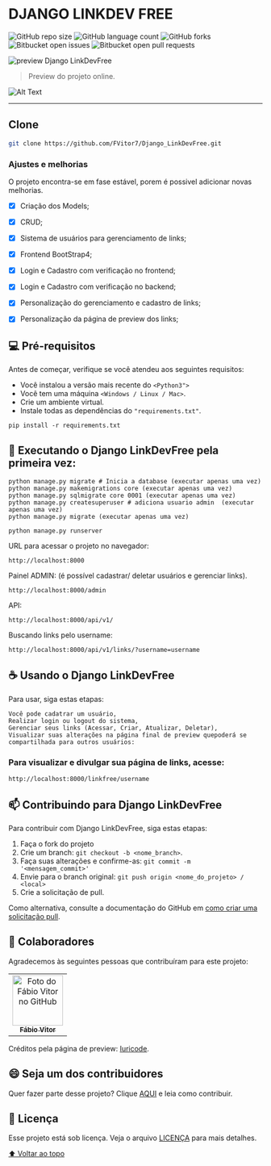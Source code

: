 # DJANGO LINKDEV FREE

![GitHub repo size](https://img.shields.io/github/repo-size/fvitor7/Django_LinkDevFree?style=for-the-badge)
![GitHub language count](https://img.shields.io/github/languages/count/FVitor7/Django_LinkDevFree?style=for-the-badge)
![GitHub forks](https://img.shields.io/github/forks/FVitor7/Django_LinkDevFree?style=for-the-badge)
![Bitbucket open issues](https://img.shields.io/bitbucket/issues/FVitor7/Django_LinkDevFree?style=for-the-badge)
![Bitbucket open pull requests](https://img.shields.io/bitbucket/pr-raw/FVitor7/Django_LinkDevFree?style=for-the-badge)

<img src="https://raw.githubusercontent.com/FVitor7/Django_LinkDevFree/master/capa.png" alt="preview Django LinkDevFree">

> Preview do projeto online.

![Alt Text](https://github.com/FVitor7/Django-LinkDev-Free/raw/master/preview.gif)


---

## Clone
```bash
git clone https://github.com/FVitor7/Django_LinkDevFree.git
```

### Ajustes e melhorias

O projeto encontra-se em fase estável, porem é possivel adicionar novas melhorias.

- [x] Criação dos Models;
- [x] CRUD;
- [x] Sistema de usuários para gerenciamento de links;
- [x] Frontend BootStrap4;
- [x] Login e Cadastro com verificação no frontend;
- [x] Login e Cadastro com verificação no backend;
- [x] Personalização do gerenciamento e cadastro de links;
- [x] Personalização da página de preview dos links;


## 💻 Pré-requisitos

Antes de começar, verifique se você atendeu aos seguintes requisitos:

* Você instalou a versão mais recente do `<Python3">`
* Você tem uma máquina `<Windows / Linux / Mac>`.
* Crie um ambiente virtual.
* Instale todas as dependências do `"requirements.txt"`.

```
pip install -r requirements.txt
```
## 🚀 Executando o Django LinkDevFree pela primeira vez:

```
python manage.py migrate # Inicia a database (executar apenas uma vez)
python manage.py makemigrations core (executar apenas uma vez)
python manage.py sqlmigrate core 0001 (executar apenas uma vez)
python manage.py createsuperuser # adiciona usuario admin  (executar apenas uma vez)
python manage.py migrate (executar apenas uma vez)

python manage.py runserver
```
URL para acessar o projeto no navegador:

```
http://localhost:8000
````

Painel ADMIN: (é possível cadastrar/ deletar usuários e gerenciar links).

```
http://localhost:8000/admin
````

API:

```
http://localhost:8000/api/v1/
```
Buscando links pelo username:
```
http://localhost:8000/api/v1/links/?username=username
```


## ☕ Usando o Django LinkDevFree

Para usar, siga estas etapas:

```
Você pode cadatrar um usuário,
Realizar login ou logout do sistema,
Gerenciar seus links (Acessar, Criar, Atualizar, Deletar),
Visualizar suas alterações na página final de preview quepoderá se compartilhada para outros usuários:
```

### Para visualizar e divulgar sua página de links, acesse:
```
http://localhost:8000/linkfree/username
```


## 📫 Contribuindo para Django LinkDevFree
<!---Se o seu README for longo ou se você tiver algum processo ou etapas específicas que deseja que os contribuidores sigam, considere a criação de um arquivo CONTRIBUTING.md separado--->
Para contribuir com Django LinkDevFree, siga estas etapas:

1. Faça o fork do projeto
2. Crie um branch: `git checkout -b <nome_branch>`.
3. Faça suas alterações e confirme-as: `git commit -m '<mensagem_commit>'`
4. Envie para o branch original: `git push origin <nome_do_projeto> / <local>`
5. Crie a solicitação de pull.

Como alternativa, consulte a documentação do GitHub em [como criar uma solicitação pull](https://help.github.com/en/github/collaborating-with-issues-and-pull-requests/creating-a-pull-request).

## 🤝 Colaboradores

Agradecemos às seguintes pessoas que contribuíram para este projeto:

<table>
  <tr>
    <td align="center">
      <a href="https://github.com/FVitor7">
        <img src="https://avatars2.githubusercontent.com/u/48036134?s=460&u=83e0e7eb1fe80c60164e6c9561a6174874c3b3da&v=4" width="100px;" alt="Foto do Fábio Vitor no GitHub"/><br>
        <sub>
          <b>Fábio Vitor</b>
        </sub>
      </a>
    </td>
    
  </tr>
</table>

Créditos pela página de preview: [Iuricode](https://github.com/iuricode).


## 😄 Seja um dos contribuidores<br>

Quer fazer parte desse projeto? Clique [AQUI](CONTRIBUTING.md) e leia como contribuir.

## 📝 Licença

Esse projeto está sob licença. Veja o arquivo [LICENÇA](LICENSE.md) para mais detalhes.

[⬆ Voltar ao topo](#Django_LinkDevFree)<br>
